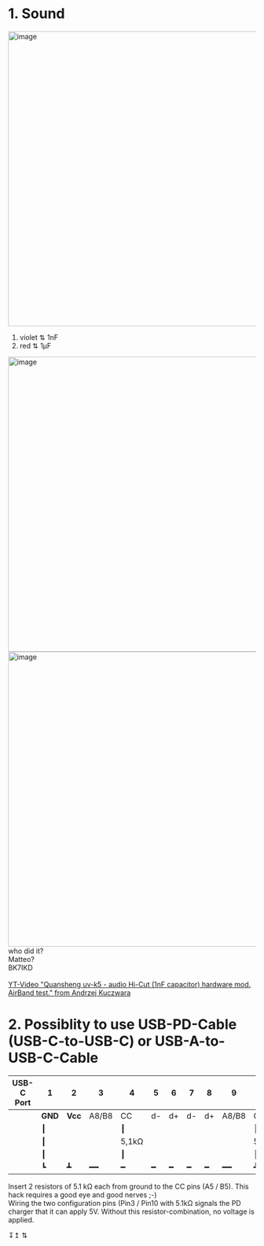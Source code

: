 # 1. Sound

<img width="600" alt="image" src="https://github.com/ludwich66/Quansheng_UV-K5_Wiki/assets/12202733/7e408fac-2379-46d8-a14e-c20e10f2b681"><br>
1. violet ⇅ 1nF<br>
2. red ⇅ 1µF

<img width="600" alt="image" src="https://github.com/ludwich66/Quansheng_UV-K5_Wiki/assets/12202733/0581399f-fdf2-41b6-971d-51a20a20e985"><br>
<img width="600" alt="image" src="https://github.com/ludwich66/Quansheng_UV-K5_Wiki/assets/12202733/40b9697b-411f-4a08-8b09-2bf3b42278ac">
<br>
who did it?<br> 
Matteo?<br> 
BK7IKD<br>
<br>
[YT-Video "Quansheng uv-k5 - audio Hi-Cut (1nF capacitor) hardware mod. AirBand test." from Andrzej Kuczwara](https://www.youtube.com/watch?v=j4ccuYOg2NU)
<br>
# 2. Possiblity to use USB-PD-Cable (USB-C-to-USB-C) or USB-A-to-USB-C-Cable

USB-C Port | 1 | 2 | 3 | 4 | 5 | 6 | 7 | 8 | 9 | 10 | 11 | 12
-- | -- | -- | -- | -- | -- | -- | -- | -- | -- | -- | -- | --
  | **GND**| **Vcc** | A8/B8 | CC | d- | d+ | d- | d+ | A8/B8 | CC | **Vcc** | **GND**
  |   ┃  |   |  |┃  |  |  |  |  |  |┃  |  | gnd
  |   ┃  |  |   | 5,1kΩ |  |  |  |  |  | 5,1kΩ |  | 
  |   ┃  |    |  | ┃ |  |  |  |  |  | ┃ |  | gnd
  |   ┗  | ┻ | ━━| ━  | ━  | ━  | ━  | ━ | ━━   |┛|  | 

Insert 2 resistors of 5.1 kΩ each from ground to the CC pins (A5 / B5). This hack requires a good eye and good nerves ;-)<br>
Wiring the two configuration pins (Pin3 / Pin10 with 5.1kΩ signals the PD charger that it can apply 5V. Without this resistor-combination, no voltage is applied.

↧↥ ⇅ 